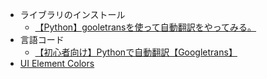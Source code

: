 - ライブラリのインストール
    - [【Python】gooletransを使って自動翻訳をやってみる。](https://plog.shinmaiblog.com/python-translator/)
- 言語コード
    - [【初心者向け】Pythonで自動翻訳【Googletrans】](https://invisiblepotato.com/python11/)
- [UI Element Colors](https://developer.apple.com/documentation/appkit/nscolor/ui_element_colors)
